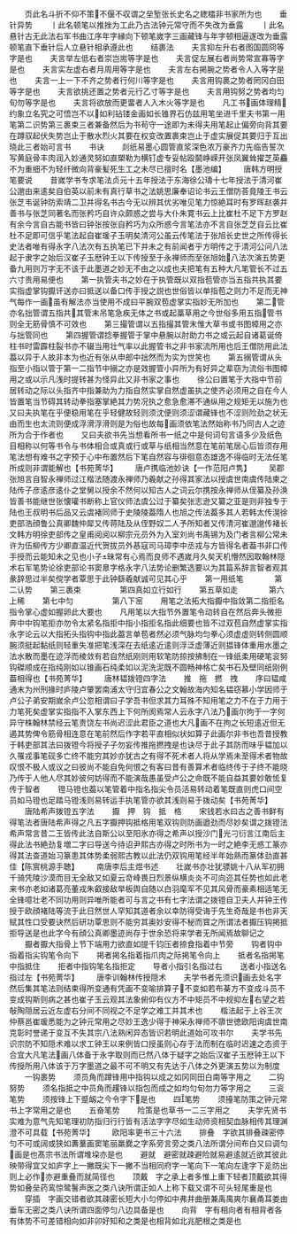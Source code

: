 <!-- { "loadSidebar": true } -->
　　页此名斗折不仰不策不偃不収谓之垒堑张长史名之緫櫺非书家所为也
　　垂针异势
　　丨此名顿笔以推挫为工此乃古法钟元常守而不失改为垂露
　　丨此名悬针古无此法右军书曲江序年字縁向下顿笔嵗字三画藏锋与年字顿相逼遂改为垂露顿笔直下垂针后人立悬针相承遵此也
　　结裹法
　　夫言抑左升右者图国圆冏等字是也
　　夫言举左低右者崇岂耑等字是也
　　夫言促左展右者尚势常宣寡等字是也
　　夫言实左虚右者月周用等字是也
　　夫言左右掲腕之势者令人入等字是也
　　夫言一上一下不齐之势者行何川等字是也
　　夫言用钩裹之势者罔冈白田等字是也
　　夫言欲挑还置之势者元行乙寸等字是也
　　夫言用钩努之势者均匀旬勿等字是也
　　夫言将欲放而更畱者人入木火等字是也
　　凡工书画体理精约象立名究之可悟岂不以如利钻镂金画如长锥界石仿兹用笔坐进千里夫书第一用笔第二识势第三裹束三者兼备然后为书茍守一途即为未得夫用笔起止偏旁向背其要在蹲驭起伏失势岂止于散水烈火其要在权变改置裹束岂止于虚实展促其要归于互出晓此三者始可言书
　　书诀
　　剡纸易墨心圆管直浆深色浓万豪齐力先临告誓次写黄庭骨丰肉润入妙通灵努如直槊勒为横钉虚专妥帖殴鬬峥嵘开张凤翼耸擢芝英麤不为重细不为轻纤微向背豪髪死生工之未尽已擅时名【墨池编】
　　唐韩方明授笔要说
　　昔嵗学书专求笔法贞元十五年授法于东海徐公璹十七年授法于清河崔公邈由来逺矣自伯英以前未有真行草书之法姚思廉奉诏论书云王僧防荅竟陵王书云张芝韦诞钟防索靖二卫并得名书古今无以辨其优劣唯见笔力惊絶耳时有罗晖赵袭并善书与张芝同著名而张矜巧自许众颇惑之尝与大仆朱寛书云上比崔杜不足下方罗赵有余今言自古能书皆曰钟张按张自矜巧为众所惑今言笔法亦不言自张芝芝自云比崔杜不足即可信乎笔法起自崔瑗子玉明矣清河公虽云传笔法于张旭长史世之所传得长史法者唯有得永字八法次有五执笔已下并未之有前闻者乎方明传之于清河公问八法起于隶字之始后汉崔子玉厯钟王以下传授至于永禅师而至张旭始八法次演五势更备九用则万字无不该于此墨道之妙无不由之以成也夫把笔有五种大凡笔管长不过五六寸贵用易便也
　　第一执管夫书之妙在于执管既以双指苞管亦当五指共执其要实指虚掌钩擫讦送亦曰抵送以备口传手授之説也世俗皆以单指苞之则力不足而无神气每作一画虽有解法亦当使用不成曰平腕双苞虚掌实指妙无所加也
　　第二管亦名拙管谓五指共其管末吊笔急疾无体之书或起藁草用之今世俗多用五指管书则全无筋骨慎不可效也
　　第三撮管谓以五指撮其管末惟大草书或书图幛用之亦与拙管同也
　　第四握管谓捻拳握管于掌中悬腕以肘助力书之或云起自诸葛诞倚柱书时雷霹柱裂书亦不辍当用壮气率以此握管书之非书家流所用也后王僧防用此法葢以异于人故非本为也近有张从申郎中拙然而为实为世笑也
　　第五搦管谓从头指至小指以管于第一二指节中搦之亦是效握管小异所为有好异之辈窃为流俗书图幛用之或以示凡浅时提转甚为怪异此又非书家之事也
　　徐公曰置笔于大指中节前居转动之际以头指齐中指兼助为力指自然实掌自然虚虽执之使齐必须用之自在今人皆置笔当节碍其转动拳指塞掌絶其力势况执之愈急愈滞不通纵用之规矩无以施为也又曰夫执笔在乎便稳用笔在乎轻健故轻则须沈便则须涩谓藏锋也不涩则险劲之状无由而生也太流则便成浮滑浮滑则是为俗也故每画须依笔法然始称书乃同古人之迹所为合于作者也
　　又曰夫欲书先当想看所书一纸之中是何词句言语多少及纸色目相称以何等书令与书体相合或真或行或草与纸相当然意在笔前笔居心后皆须存用笔法想有难书之字预于心中布置然后下笔自然容与徘徊意态雄逸不得临时无法任笔所成则非谓能解也【书苑菁华】
　　唐卢携临池妙诀【一作范阳卢隽】
　　吴郡张旭言自智永禅师过江楷法随渡永禅师乃羲献之孙得其家法以授虞世南虞传陆柬之陆传子彦逺彦逺仆之堂舅以授余不然何以知古人之词云尔携按永禅师从侄纂及孙涣皆善书能继世张懐瓘书断称上官仪师法虞公过于纂矣张志逊又纂之亚是则非独专于陆也王叔明书后品又云虞褚同师于史陵陵葢隋人也旭之传法葢多其人若韩太传滉徐吏部浩顔鲁公真卿魏仲犀又传蒋陆及从侄野奴二人予所知者又传清河崔邈邈传褚长文韩方明徐吏部传之皇甫阅阅以柳宗元员外为入室刘尚书禹锡为及门者言柳公常未许为伍柳传方少卿直温近代贺拔员外惎寇司马璋李中丞戎与方皆得名者葢书非口传手授而云能知未之见也小子昧常有心焉而良师不遇嵗月久矣天机懵然因取翰林隠术右军笔势论徐吏部论书窦臮字格永字八法势论删繁选要以为其篇系辞言智者观其彖辞思过半矣傥学者覃思于此钟繇羲献诚可见其心乎
　　第一用纸笔　　　　第二认势
　　第三裹束　　　　　第四真如立行如行
　　第五草如走　　　　第六上稀
　　第七中匀　　　　　第八下宻
　　用笔之法拓大指擫中指敛第二指拒名指令掌心虚如握卵此大要也
　　凡用笔以大指节外置笔令动转自在然后奔头微拒奔中中钩笔拒亦勿令太紧名指拒中指小指拒名指此细要也皆不过双苞自然虚掌实指永字论云以大指拓头指钩中指此葢言单苞者然必须气脉均匀拳心须虚虚则转侧圆顺腕须挺起黏纸则轻重失准把笔浅深在去纸逺近逺则浮泛虚薄近则揾锋体重用水墨之法水散而墨在迹浮而棱敛有若自然纸刚则用软笔防掠按拂制在一锋纸柔用硬笔衮努钩磔顺成在指纯刚如以锥画石纯柔如以泥洗泥既不圆畅神格亡矣书石及壁同纸刚例葢相得也【书苑菁华】
　　唐林韫拨镫四字法
　　推　拖　撚　拽
　　序曰韫咸通末为州刑掾时庐陵卢肇罢南浦太守归宜春公之文翰故海内知名韫窃慕小学因师于卢公子弟安期嵗余卢公忽相谓曰子学吾书但求其力耳殊不知用笔之力不在于力用于力笔死矣虚掌实指指不入掌东西上下何所阂焉常人云永字八法乃画尔拘于一字何异守株翰林禁经云笔贵饶左书尚迟涩此君臣之道也大凡画不在拘之长短逺近但无遏其势俾令筋骨相连意在笔前然后作字若平直相似状如算子此画尔非书也吾昔授教于韩吏部其法曰拨镫今将授子子勿妄传推拖撚拽是也诀尽于此子其防而味乎韫加以久罹戎事笔砚多亡终不能穷其妙亦犹古之有得不死术者人将从学焉未至得术者物故叹恨不极人或议之曰彼尚不能自免何恨之有客曰昔有善算术者临终传于子终不能晓乃传于人他人尽其妙彼何妨得而不能演哉愚虽受卢公之命既不能自益其要妙敢恡复传于智者
　　镫马镫也葢以笔管着中指名指尖令员活易转动着笔既直则虎口间空员如马镫也足踏马镫浅则易转运手执笔管亦欲其浅则易于拨动矣【书苑菁华】
　　唐陆希声拨镫五字法
　　擫　押　钩　抵　格
　　宋钱若水曰古之善书鲜有得笔法者唐陆希声得之凡五字擫押钩抵格用笔双钩则防画遒劲而尽妙矣谓之拨镫法希声常言昔二王皆传此法自斯公以至阳氷亦得之希声以授沙门光刁衍言江南后主得此法书絶劲复増二字曰导送今待诏尹熙古亦得之时所书为一时之絶李无惑工篆亦得其法查道始习篆患其体势柔弱熙古教以此法仍双钩用笔经半年始熟而篆体劲直甚佳【陈賔桃源手聴】
　　南唐李后主煜书述
　　壮嵗书亦壮犹骠姚十八从军初拥千骑凭陵沙漠而目无全敌又如夏云竒峰畏日烈景纵横炎炎不可向迩其任势也如此老来书亦老如诸葛亮董戎朱叡接敌举板舆自随以白羽麾军不见其风骨而豪素相适笔无全锋噫壮老不同功用则异唯所能者可与言之书有七字法谓之拨镫自卫夫人并钟王传授于欧顔褚陆等流于此日然世人罕知其道者余以幸防得受诲于先生奇哉是书也非天赋其性口受要诀然后研功覃思则不能穷其奥妙安得不秘而寳之所谓法者擫压钩掲抵拒导送是也此字今有顔公真卿墨迹尚存于世余恐将来学者无所闻焉故聊记之
　　擫者擫大指骨上节下端用力欲直如提千钧压者捺食指着中节旁
　　钩者钩中指着指尖钩笔令向下
　　掲者掲名指着指爪肉之际掲笔令向上
　　抵者名指掲笔中指抵住
　　拒者中指钩笔名指拒定
　　导者小指引名指过右
　　送者小指送名指过左【书苑菁华】
　　唐李训翰林传授隠术
　　夫学书者先须识画去处名字然后集其笔法则结束得所变通有凭画不变喻排算子不变如若布棊方不变成斗员不变成钩斯则病之甚也崔子玉云观其法象俯仰有仪方不中矩员不中规抑左右望之若敧陶隠居云近左虚右分间不同视之不足学之难工并其术也
　　楷法起于上谷王次仲蔡邕崔瑗悉能为之钟元常用之尽妙王逸少得于神采永禅师不隳世徳欧阳询虞世南克彰时誉递于变互不失其宗八法熟闲异态皆识若明此道始可攻书尔
　　夫学书先识宗防不知隠术难以求工钟王以来例皆口授虽则心存于法而制在临时迟速之态资于合宜大凡笔法画八体备于永字取则而已然八体于疑字之始后汉崔子玉厯钟王以下传授所用八体该于万字墨道之最不可不明又有先达于八体之外更演五势以为制度
　　一钩裹势
　　须员角而蹲锋用中指钩以成之如冈同田白南等字用之
　　二钩努势
　　须名指抵之中员角而趯锋以指包而成之如均匀旬勿力等字用之
　　三衮笔势
　　须按锋上下蹙衂之今令字下是也
　　四笔势
　　须擡笔防策之钟元常书上字常用之是也
　　五奋笔势
　　险策是也草书一二三字用之
　　夫学先贤书实难为意气先知笔理初防指归行行皆有活法字字尽如生动师资相契血脉相传其理渊澄不可具载【书苑菁华】
　　欧阳率更书三十六法
　　排叠　字欲其排叠疎密停匀不可或阔或狭如夀藳画窦笔丽羸爨之字系旁言旁之类八法所谓分间布白又曰调匀画是也髙宗书法所谓堆垜亦是也
　　避就　避密就疎避险就易避逺就近欲其彼此映带得宜又如庐字上一撇既尖下一撇不当相同府字一笔向下一笔向左逢字下辵防出则上必作亦避重叠而就简径也
　　顶戴　字之承上者多惟上重下轻者顶戴欲其得势如叠垒药鸾惊鹭鬐声医之类八诀所谓正如人上称下载又谓不可头轻尾重是也
　　穿插　字画交错者欲其疎密长短大小匀停如中弗井曲册兼禹禺爽尔襄甬耳娄由垂车无密之类八诀所谓四面停匀八边具备是也
　　向背　字有相向者有相背者各有体势不可差错相向如非卯好知和之类是也相背如北兆肥根之类是也
